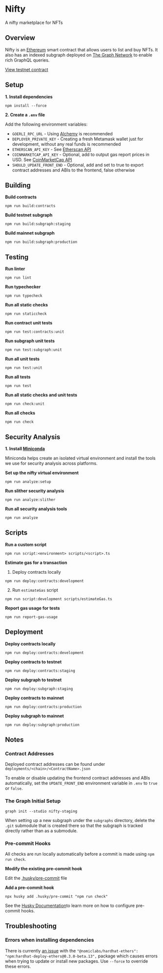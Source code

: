 # Nifty

A nifty marketplace for NFTs

## Overview

Nifty is an [Ethereum](https://ethereum.org) smart contract that allows users to list and buy NFTs. It also has an indexed subgraph deployed on [The Graph Network](https://thegraph.com) to enable rich GraphQL queries.

[View testnet contract](https://goerli.etherscan.io/address/0x6d07fee70a994c7eadde02e14a43b7cdd6f6e9d2)

## Setup

**1. Install dependencies**

```
npm install --force
```

**2. Create a `.env` file**

Add the following environment variables:

-   `GOERLI_RPC_URL` - Using [Alchemy](https://dashboard.alchemy.com) is recommended
-   `DEPLOYER_PRIVATE_KEY` - Creating a fresh Metamask wallet just for development, without any real funds is recommended
-   `ETHERSCAN_API_KEY` - See [Etherscan API](https://docs.etherscan.io/getting-started/viewing-api-usage-statistics)
-   `COINMARKETCAP_API_KEY` - Optional, add to output gas report prices in USD. See [CoinMarketCap API](https://coinmarketcap.com/api)
-   `SHOULD_UPDATE_FRONT_END` - Optional, add and set to true to export contract addresses and ABIs to the frontend, false otherwise

## Building

**Build contracts**

```
npm run build:contracts
```

**Build testnet subgraph**

```
npm run build:subgraph:staging
```

**Build mainnet subgraph**

```
npm run build:subgraph:production
```

## Testing

**Run linter**

```
npm run lint
```

**Run typechecker**

```
npm run typecheck
```

**Run all static checks**

```
npm run staticcheck
```

**Run contract unit tests**

```
npm run test:contracts:unit
```

**Run subgraph unit tests**

```
npm run test:subgraph:unit
```

**Run all unit tests**

```
npm run test:unit
```

**Run all tests**

```
npm run test
```

**Run all static checks and unit tests**

```
npm run check:unit
```

**Run all checks**

```
npm run check
```

## Security Analysis

**1. Install [Miniconda](http://conda.pydata.org/miniconda.html)**

Miniconda helps create an isolated virtual environment and install the tools we use for security analysis across platforms.

**Set up the nifty virtual environment**

```
npm run analyze:setup
```

**Run slither security analysis**

```
npm run analyze:slither
```

**Run all security analysis tools**

```
npm run analyze
```

## Scripts

**Run a custom script**

```
npm run script:<environment> scripts/<script>.ts
```

**Estimate gas for a transaction**

1. Deploy contracts locally

```
npm run deploy:contracts:development
```

2. Run `estimateGas` script

```
npm run script:development scripts/estimateGas.ts
```

**Report gas usage for tests**

```
npm run report-gas-usage
```

## Deployment

**Deploy contracts locally**

```
npm run deploy:contracts:development
```

**Deploy contracts to testnet**

```
npm run deploy:contracts:staging
```

**Deploy subgraph to testnet**

```
npm run deploy:subgraph:staging
```

**Deploy contracts to mainnet**

```
npm run deploy:contracts:production
```

**Deploy subgraph to mainnet**

```
npm run deploy:subgraph:production
```

## Notes

### Contract Addresses

Deployed contract addresses can be found under `deployments/<chain>/<ContractName>.json`

To enable or disable updating the frontend contract addresses and ABIs automatically, set the `UPDATE_FRONT_END` environment variable in `.env` to `true` or `false`.

### The Graph Initial Setup

```
graph init --studio nifty-staging
```

When setting up a new subgraph under the `subgraphs` directory, delete the `.git` submodule that is created there so that the subgraph is tracked directly rather than as a submodule.

### Pre-commit Hooks

All checks are run locally automatically before a commit is made using `npm run check`.

**Modify the existing pre-commit hook**

Edit the [.husky/pre-commit](.husky/pre-commit) file

**Add a pre-commit hook**

`npx husky add .husky/pre-commit "npm run check"`

See the [Husky Documentation](https://typicode.github.io/husky/#/)to learn more on how to configure pre-commit hooks.

## Troubleshooting

### Errors when installing dependencies

There is currently [an issue](https://github.com/wighawag/hardhat-deploy-ethers/issues/27) with the `"@nomiclabs/hardhat-ethers": "npm:hardhat-deploy-ethers@0.3.0-beta.13",` package which causes errors when trying to update or install new packages. Use `--force` to override these errors.
